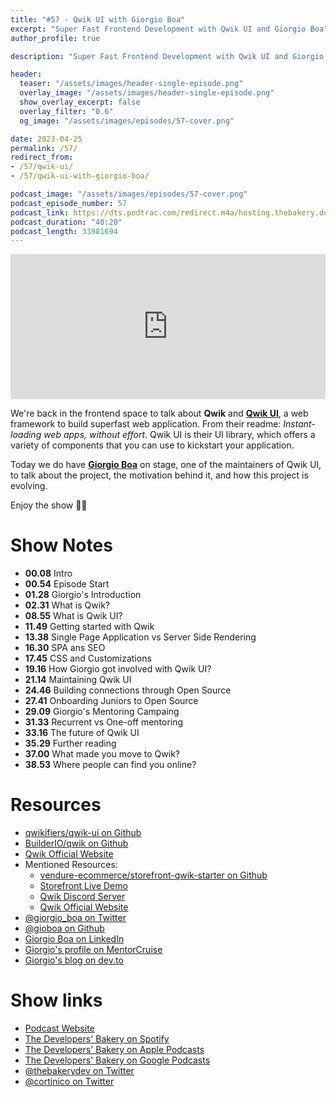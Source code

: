 ```yaml
---
title: "#57 - Qwik UI with Giorgio Boa"
excerpt: "Super Fast Frontend Development with Qwik UI and Giorgio Boa"
author_profile: true

description: "Super Fast Frontend Development with Qwik UI and Giorgio Boa"

header:
  teaser: "/assets/images/header-single-episode.png"
  overlay_image: "/assets/images/header-single-episode.png"
  show_overlay_excerpt: false
  overlay_filter: "0.6"
  og_image: "/assets/images/episodes/57-cover.png"

date: 2023-04-25
permalink: /57/
redirect_from:
- /57/qwik-ui/
- /57/qwik-ui-with-giorgio-boa/

podcast_image: "/assets/images/episodes/57-cover.png"
podcast_episode_number: 57
podcast_link: https://dts.podtrac.com/redirect.m4a/hosting.thebakery.dev/57-thedevelopersbakery-qwik-ui.m4a
podcast_duration: "40:20"
podcast_length: 33981694
---
```


<iframe src="https://open.spotify.com/embed-podcast/show/4jV6Yoz7D38sZJlYMzJm3k" width="100%" height="232" frameborder="0" allowtransparency="true" allow="encrypted-media"></iframe>

We're back in the frontend space to talk about **Qwik** and [**Qwik UI**](https://github.com/qwikifiers/qwik-ui), a web framework to build superfast web application. From their readme: _Instant-loading web apps, without effort_. Qwik UI is their UI library, which offers a variety of components that you can use to kickstart your application.

Today we do have [**Giorgio Boa**](https://twitter.com/giorgio_boa) on stage, one of the maintainers of Qwik UI, to talk about the project, the motivation behind it, and how this project is evolving.

Enjoy the show 👨‍🍳

# Show Notes

- **00.08** Intro
- **00.54** Episode Start
- **01.28** Giorgio's Introduction
- **02.31** What is Qwik?
- **08.55** What is Qwik UI?
- **11.49** Getting started with Qwik
- **13.38** Single Page Application vs Server Side Rendering
- **16.30** SPA ans SEO
- **17.45** CSS and Customizations
- **19.16** How Giorgio got involved with Qwik UI?
- **21.14** Maintaining Qwik UI
- **24.46** Building connections through Open Source
- **27.41** Onboarding Juniors to Open Source
- **29.09** Giorgio's Mentoring Campaing
- **31.33** Recurrent vs One-off mentoring
- **33.16** The future of Qwik UI
- **35.29** Further reading
- **37.00** What made you move to Qwik?
- **38.53** Where people can find you online?

# Resources

* <i class="fab fa-github"></i> [qwikifiers/qwik-ui on Github](https://github.com/qwikifiers/qwik-ui)
* <i class="fab fa-github"></i> [BuilderIO/qwik on Github](https://github.com/BuilderIO/qwik)
* <i class="fas fa-link"></i> [Qwik Official Website](https://qwik.builder.io/)
* Mentioned Resources:
    * <i class="fab fa-github"></i> [vendure-ecommerce/storefront-qwik-starter on Github](https://github.com/vendure-ecommerce/storefront-qwik-starter)
    * <i class="fab fa-github"></i> [Storefront Live Demo](https://qwik-storefront.vendure.io/)
    * <i class="fab fa-discord"></i> [Qwik Discord Server](https://discord.com/invite/eDrWHeqnnQ)
    * <i class="fas fa-link"></i> [Qwik Official Website](https://qwik.builder.io/)
* <i class="fab fa-twitter"></i> [@giorgio_boa on Twitter](https://twitter.com/giorgio_boa)
* <i class="fab fa-github"></i> [@gioboa on Github](https://github.com/gioboa)
* <i class="fab fa-linkedin"></i> [Giorgio Boa on LinkedIn](https://www.linkedin.com/in/giorgio-boa/)
* <i class="fas fa-link"></i> [Giorgio's profile on MentorCruise](https://mentorcruise.com/mentor/giorgioboa/)
* <i class="fas fa-link"></i> [Giorgio's blog on dev.to](https://dev.to/gioboa)

# Show links

* <i class="fas fa-link"></i> [Podcast Website](https://thebakery.dev)
* <i class="fab fa-spotify"></i> [The Developers' Bakery on Spotify](https://open.spotify.com/show/4jV6Yoz7D38sZJlYMzJm3k?si=AL3ske_0R_CKlEScMhYhug)
* <i class="fas fa-podcast"></i> [The Developers' Bakery on Apple Podcasts](https://podcasts.apple.com/us/podcast/the-developers-bakery/id1542849034)
* <i class="fab fa-google-play"></i> [The Developers' Bakery on Google Podcasts](https://podcasts.google.com/feed/aHR0cHM6Ly90aGViYWtlcnkuZGV2L3BvZGNhc3QueG1s)
* <i class="fab fa-twitter"></i> [@thebakerydev on Twitter](https://twitter.com/thebakerydev)
* <i class="fab fa-twitter"></i> [@cortinico on Twitter](https://twitter.com/cortinico)